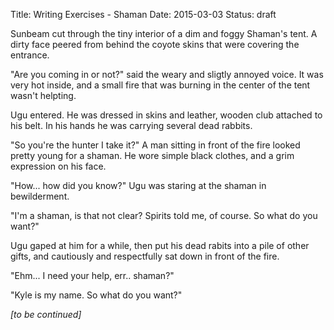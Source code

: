 Title: Writing Exercises - Shaman
Date: 2015-03-03
Status: draft

Sunbeam cut through the tiny interior of a dim and foggy Shaman's tent.
A dirty face peered from behind the coyote skins that were covering the entrance.

"Are you coming in or not?" said the weary and sligtly annoyed voice. It was very hot inside, and a small fire that was burning in the center of the tent wasn't helpting.

Ugu entered. He was dressed in skins and leather, wooden club attached to his belt. In his hands he was carrying several dead rabbits.

"So you're the hunter I take it?" A man sitting in front of the fire looked pretty young for a shaman. He wore simple black clothes, and a grim expression on his face.

"How... how did you know?" Ugu was staring at the shaman in bewilderment.

"I'm a shaman, is that not clear? Spirits told me, of course. So what do you want?"

Ugu gaped at him for a while, then put his dead rabits into a pile of other gifts, and cautiously and respectfully sat down in front of the fire. 

"Ehm... I need your help, err.. shaman?"

"Kyle is my name. So what do you want?"

*[to be continued]*
